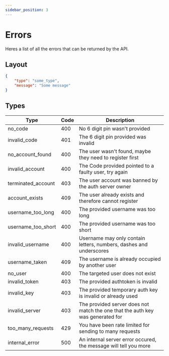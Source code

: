 ```yaml
---
sidebar_position: 3
---
```


# Errors

Heres a list of all the errors that can be returned by the API.

## Layout

```json
{
    "type": "some_type",
    "message": "Some message"
}
```

## Types

| Type | Code | Description |
| -------- | -------- | -------- |
| no_code            | 400 | No 6 digit pin wasn't provided |
| invalid_code       | 401 | The 6 digit pin provided was invalid |
| no_account_found   | 400 | The user wasn't found, maybe they need to register first |
| invalid_account    | 400 | The Code provided pointed to a faulty user, try again |
| terminated_account | 403 | The user account was banned by the auth server owner |
| account_exists     | 409 | The user already exists and therefore cannot register |
| username_too_long  | 400 | The provided username was too long |
| username_too_short | 400 | The provided username was too short |
| invalid_username   | 400 | Username may only contain letters, numbers, dashes and underscores |
| username_taken     | 409 | The username is already occupied by another user |
| no_user            | 400 | The targeted user does not exist |
| invalid_token      | 403 | The provided authtoken is invalid |
| invalid_key        | 403 | The provided temporary auth key is invalid or already used |
| invalid_server     | 403 | The provided server does not match the one that the auth key was generated for |
| too_many_requests  | 429 | You have been rate limited for sending to many requests |
| internal_error     | 500 | An internal server error occured, the message will tell you more |